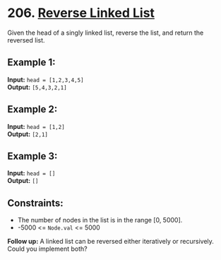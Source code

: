 # 206. [Reverse Linked List](https://leetcode.com/problems/reverse-linked-list/)

Given the head of a singly linked list, reverse the list, and return the reversed list.

## Example 1:
**Input:** `head = [1,2,3,4,5]`  
**Output:** `[5,4,3,2,1]`

## Example 2:
**Input:** `head = [1,2]`  
**Output:** `[2,1]`

## Example 3:
**Input:** `head = []`  
**Output:** `[]`

## Constraints:
- The number of nodes in the list is in the range [0, 5000].
- -5000 <= `Node.val` <= 5000

**Follow up:** A linked list can be reversed either iteratively or recursively. Could you implement both?

